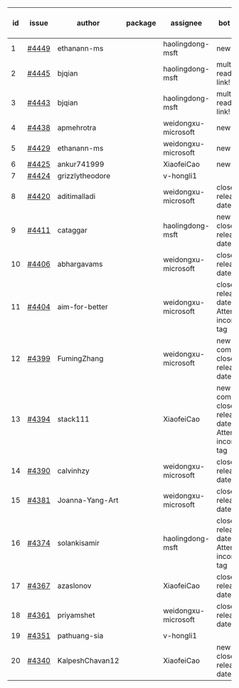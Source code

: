 | id | issue | author | package | assignee | bot advice | created date of issue | target release date | date from target |
| ------ | ------ | ------ | ------ | ------ | ------ | ------ | ------ | :-----: |
| 1 | [#4449](https://github.com/Azure/sdk-release-request/issues/4449) | ethanann-ms |  | haolingdong-msft | new issue. | 08-17 | 09-22 |  |
| 2 | [#4445](https://github.com/Azure/sdk-release-request/issues/4445) | bjqian |  | haolingdong-msft | multi readme link! | 08-17 | 09-22 |  |
| 3 | [#4443](https://github.com/Azure/sdk-release-request/issues/4443) | bjqian |  | haolingdong-msft | multi readme link! | 08-17 | 09-22 |  |
| 4 | [#4438](https://github.com/Azure/sdk-release-request/issues/4438) | apmehrotra |  | weidongxu-microsoft | new issue. | 08-16 | 09-22 |  |
| 5 | [#4429](https://github.com/Azure/sdk-release-request/issues/4429) | ethanann-ms |  | weidongxu-microsoft | new issue. | 08-15 | 09-22 |  |
| 6 | [#4425](https://github.com/Azure/sdk-release-request/issues/4425) | ankur741999 |  | XiaofeiCao | new issue. | 08-14 | 09-22 |  |
| 7 | [#4424](https://github.com/Azure/sdk-release-request/issues/4424) | grizzlytheodore |  | v-hongli1 |  | 08-12 |  | 0 |
| 8 | [#4420](https://github.com/Azure/sdk-release-request/issues/4420) | aditimalladi |  | weidongxu-microsoft | close to release date.  | 08-11 | 08-25 | 2 |
| 9 | [#4411](https://github.com/Azure/sdk-release-request/issues/4411) | cataggar |  | haolingdong-msft | new issue. close to release date.  | 08-08 | 08-25 | 2 |
| 10 | [#4406](https://github.com/Azure/sdk-release-request/issues/4406) | abhargavams |  | weidongxu-microsoft | close to release date.  | 08-08 | 08-25 | 2 |
| 11 | [#4404](https://github.com/Azure/sdk-release-request/issues/4404) | aim-for-better |  | weidongxu-microsoft | close to release date.  Attention to inconsistent tag | 08-08 | 08-25 | 2 |
| 12 | [#4399](https://github.com/Azure/sdk-release-request/issues/4399) | FumingZhang |  | weidongxu-microsoft | new comment. close to release date.  | 08-08 | 08-25 | 2 |
| 13 | [#4394](https://github.com/Azure/sdk-release-request/issues/4394) | stack111 |  | XiaofeiCao | new comment. close to release date.  Attention to inconsistent tag | 08-04 | 08-25 | 2 |
| 14 | [#4390](https://github.com/Azure/sdk-release-request/issues/4390) | calvinhzy |  | weidongxu-microsoft | close to release date.  | 08-04 | 08-25 | 2 |
| 15 | [#4381](https://github.com/Azure/sdk-release-request/issues/4381) | Joanna-Yang-Art |  | weidongxu-microsoft | close to release date.  | 07-31 | 08-25 | 2 |
| 16 | [#4374](https://github.com/Azure/sdk-release-request/issues/4374) | solankisamir |  | haolingdong-msft | close to release date.  Attention to inconsistent tag | 07-27 | 08-25 | 2 |
| 17 | [#4367](https://github.com/Azure/sdk-release-request/issues/4367) | azaslonov |  | XiaofeiCao | close to release date.  | 07-26 | 08-25 | 2 |
| 18 | [#4361](https://github.com/Azure/sdk-release-request/issues/4361) | priyamshet |  | weidongxu-microsoft | close to release date.  | 07-25 | 08-25 | 2 |
| 19 | [#4351](https://github.com/Azure/sdk-release-request/issues/4351) | pathuang-sia |  | v-hongli1 |  | 07-20 |  | 0 |
| 20 | [#4340](https://github.com/Azure/sdk-release-request/issues/4340) | KalpeshChavan12 |  | XiaofeiCao | new issue. close to release date.  | 07-15 | 08-25 | 2 |
